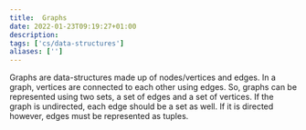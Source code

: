 ```yaml
---
title:  Graphs
date: 2022-01-23T09:19:27+01:00
description: 
tags: ['cs/data-structures']
aliases: ['']
---
```

Graphs are data-structures made up of nodes/vertices and edges. In a graph, vertices are connected to each other using edges. So, graphs can be represented using two sets, a set of edges and a set of vertices. If the graph is undirected, each edge should be a set as well. If it is directed however, edges must be represented as tuples.